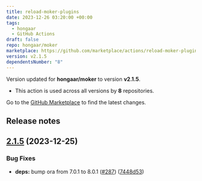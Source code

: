 ```yaml
---
title: reload-moker-plugins
date: 2023-12-26 03:20:00 +00:00
tags:
  - hongaar
  - GitHub Actions
draft: false
repo: hongaar/moker
marketplace: https://github.com/marketplace/actions/reload-moker-plugins
version: v2.1.5
dependentsNumber: "8"
---
```



Version updated for **hongaar/moker** to version **v2.1.5**.
- This action is used across all versions by **8** repositories.

Go to the [GitHub Marketplace](https://github.com/marketplace/actions/reload-moker-plugins) to find the latest changes.

## Release notes

## [2.1.5](https://github.com/hongaar/moker/compare/v2.1.4...v2.1.5) (2023-12-25)


### Bug Fixes

* **deps:** bump ora from 7.0.1 to 8.0.1 ([#287](https://github.com/hongaar/moker/issues/287)) ([7448d53](https://github.com/hongaar/moker/commit/7448d5312327bc384c4517e050d8269f600655de))




